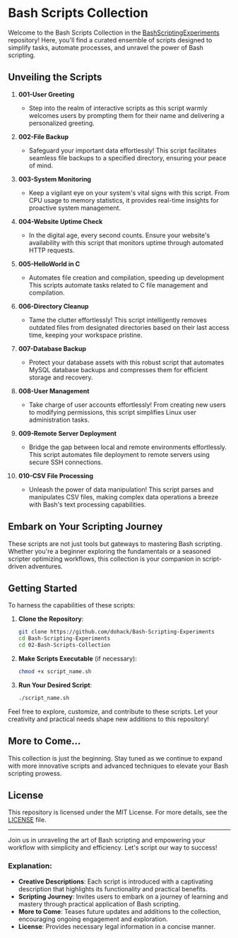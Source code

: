 # Bash Scripts Collection

Welcome to the Bash Scripts Collection in the [BashScriptingExperiments](https://github.com/dohack/Bash-Scripting-Experiments)
repository! Here, you'll find a curated ensemble of scripts designed to simplify tasks,
automate processes, and unravel the power of Bash scripting.

## Unveiling the Scripts

1. **001-User Greeting**
   - Step into the realm of interactive scripts as this script warmly welcomes users by prompting them
     for their name and delivering a personalized greeting.

2. **002-File Backup**
   - Safeguard your important data effortlessly! This script facilitates 
     seamless file backups to a specified directory, ensuring your peace of mind.

3. **003-System Monitoring**
   - Keep a vigilant eye on your system's vital signs with this script. From CPU 
     usage to memory statistics, it provides real-time insights for proactive system management.

4. **004-Website Uptime Check**
   - In the digital age, every second counts. Ensure your website's availability 
     with this script that monitors uptime through automated HTTP requests.

5. **005-HelloWorld in C**
   - Automates file creation and compilation, speeding up development
     This scripts automate tasks related to C file management and compilation.

6. **006-Directory Cleanup**
   - Tame the clutter effortlessly! This script intelligently removes outdated files from
     designated directories based on their last access time, keeping your workspace pristine.

7. **007-Database Backup**
   - Protect your database assets with this robust script that automates MySQL database backups
     and compresses them for efficient storage and recovery.

8. **008-User Management**
   - Take charge of user accounts effortlessly! From creating new users to modifying permissions,
     this script simplifies Linux user administration tasks.

9. **009-Remote Server Deployment**
   - Bridge the gap between local and remote environments effortlessly. This script automates
     file deployment to remote servers using secure SSH connections.

10. **010-CSV File Processing**
    - Unleash the power of data manipulation! This script parses and manipulates CSV files, making complex
     data operations a breeze with Bash's text processing capabilities.

## Embark on Your Scripting Journey

These scripts are not just tools but gateways to mastering Bash scripting. Whether you're a beginner
exploring the fundamentals or a seasoned scripter optimizing workflows, this collection is your
companion in script-driven adventures.

## Getting Started

To harness the capabilities of these scripts:

1. **Clone the Repository**:
   ```bash
   git clone https://github.com/dohack/Bash-Scripting-Experiments
   cd Bash-Scripting-Experiments
   cd 02-Bash-Scripts-Collection
   ```

2. **Make Scripts Executable** (if necessary):
   ```bash
   chmod +x script_name.sh
   ```

3. **Run Your Desired Script**:
   ```bash
   ./script_name.sh
   ```

Feel free to explore, customize, and contribute to these scripts. Let your creativity and practical needs
shape new additions to this repository!

## More to Come...

This collection is just the beginning. Stay tuned as we continue to expand with more innovative scripts
and advanced techniques to elevate your Bash scripting prowess.

## License

This repository is licensed under the MIT License. For more details, see the [LICENSE](../LICENSE) file.

---

Join us in unraveling the art of Bash scripting and empowering your workflow with simplicity and efficiency.
Let's script our way to success!



### Explanation:

- **Creative Descriptions**: Each script is introduced with a captivating description that highlights its functionality and practical benefits.
- **Scripting Journey**: Invites users to embark on a journey of learning and mastery through practical application of Bash scripting.
- **More to Come**: Teases future updates and additions to the collection, encouraging ongoing engagement and exploration.
- **License**: Provides necessary legal information in a concise manner.
